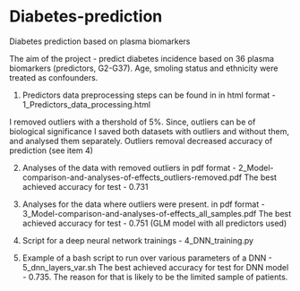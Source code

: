 # Diabetes-prediction
Diabetes prediction based on plasma biomarkers

The aim of the project - predict diabetes incidence based on 36 plasma biomarkers (predictors, G2-G37). Age, smoling status and ethnicity were treated as confounders.


1) Predictors data preprocessing steps can be found in 
in html format - 1_Predictors_data_processing.html

I removed outliers with a thershold of 5%. Since, outliers can be of biological significance I saved both datasets with outliers and without them, and analysed them separately. Outliers removal decreased accuracy of prediction (see item 4)


2) Analyses of the data with removed outliers
in pdf format - 2_Model-comparison-and-analyses-of-effects_outliers-removed.pdf
The best achieved accuracy for test - 0.731


3) Analyses for the data where outliers were present.
in pdf format - 3_Model-comparison-and-analyses-of-effects_all_samples.pdf
The best achieved accuracy for test - 0.751 (GLM model with all predictors used)

4) Script for a deep neural network trainings - 4_DNN_training.py

5) Example of a bash script to run over various parameters of a DNN - 5_dnn_layers_var.sh 
The best achieved accuracy for test for DNN model - 0.735. The reason for that is likely to be the limited sample of patients. 
